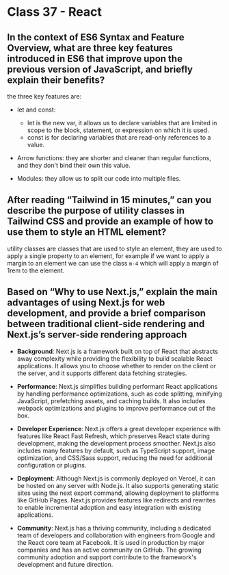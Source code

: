 # Class 37 - React 

## In the context of ES6 Syntax and Feature Overview, what are three key features introduced in ES6 that improve upon the previous version of JavaScript, and briefly explain their benefits?

the three key features are:

- let and const:
  - let is the new var, it allows us to declare variables that are limited in scope to the block, statement, or expression on which it is used.
  - const is for declaring variables that are read-only references to a value.

- Arrow functions: they are shorter and cleaner than regular functions, and they don't bind their own this value.

- Modules: they allow us to split our code into multiple files.

## After reading “Tailwind in 15 minutes,” can you describe the purpose of utility classes in Tailwind CSS and provide an example of how to use them to style an HTML element?

utility classes are classes that are used to style an element, they are used to apply a single property to an element, for example if we want to apply a margin to an element we can use the class `m-4` which will apply a margin of 1rem to the element.

## Based on “Why to use Next.js,” explain the main advantages of using Next.js for web development, and provide a brief comparison between traditional client-side rendering and Next.js’s server-side rendering approach

- **Background**: Next.js is a framework built on top of React that abstracts away complexity while providing the flexibility to build scalable React applications. It allows you to choose whether to render on the client or the server, and it supports different data fetching strategies.

- **Performance**: Next.js simplifies building performant React applications by handling performance optimizations, such as code splitting, minifying JavaScript, prefetching assets, and caching builds. It also includes webpack optimizations and plugins to improve performance out of the box.

- **Developer Experience**: Next.js offers a great developer experience with features like React Fast Refresh, which preserves React state during development, making the development process smoother. Next.js also includes many features by default, such as TypeScript support, image optimization, and CSS/Sass support, reducing the need for additional configuration or plugins.

- **Deployment**: Although Next.js is commonly deployed on Vercel, it can be hosted on any server with Node.js. It also supports generating static sites using the next export command, allowing deployment to platforms like GitHub Pages. Next.js provides features like redirects and rewrites to enable incremental adoption and easy integration with existing applications.

- **Community**: Next.js has a thriving community, including a dedicated team of developers and collaboration with engineers from Google and the React core team at Facebook. It is used in production by major companies and has an active community on GitHub. The growing community adoption and support contribute to the framework's development and future direction.
